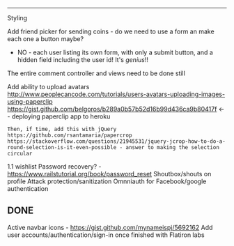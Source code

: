 

----

  Styling

  Add friend picker for sending coins - do we need to use a form an make each one a button maybe?
  - NO - each user listing its own form, with only a submit button, and a hidden field including the user id! It's *genius*!!

  The entire comment controller and views need to be done still

  Add ability to upload avatars
    http://www.peoplecancode.com/tutorials/users-avatars-uploading-images-using-paperclip
    https://gist.github.com/belgoros/b289a0b57b52d16b99d436ca9b80417f <-- deploying paperclip app to heroku

    Then, if time, add this with jQuery
    https://github.com/rsantamaria/papercrop
    https://stackoverflow.com/questions/21945531/jquery-jcrop-how-to-do-a-round-selection-is-it-even-possible - answer to making the selection circular

  1.1 wishlist
      Password recovery? - https://www.railstutorial.org/book/password_reset
      Shoutbox/shouts on profile
      Attack protection/sanitization
      Omnniauth for Facebook/google authentication



DONE
----
  Active navbar icons - https://gist.github.com/mynameispj/5692162
  Add user accounts/authentication/sign-in once finished with Flatiron labs
